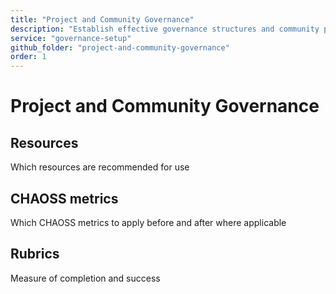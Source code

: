 ```yaml
---
title: "Project and Community Governance"
description: "Establish effective governance structures and community processes for your open source project"
service: "governance-setup"
github_folder: "project-and-community-governance"
order: 1
---
```


# Project and Community Governance

## Resources
Which resources are recommended for use

## CHAOSS metrics
Which CHAOSS metrics to apply before and after where applicable

## Rubrics
Measure of completion and success
